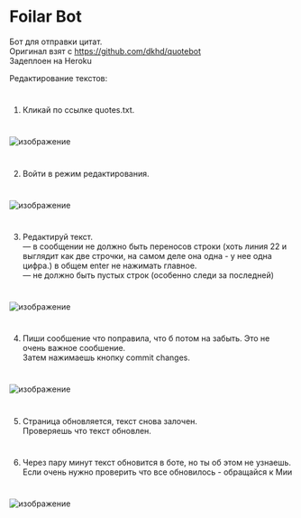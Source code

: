# Foilar Bot
Бот для отправки цитат.  
Оригинал взят с https://github.com/dkhd/quotebot  
Задеплоен на Heroku  

Редактирование текстов:
#
#
1. Кликай по ссылке quotes.txt.  
#
  ![изображение](https://user-images.githubusercontent.com/5717390/124798099-a947b900-df5b-11eb-8bab-fe05d6e4c676.png)
#
#
#
2. Войти в режим редактирования.  
#
  ![изображение](https://user-images.githubusercontent.com/5717390/124798483-12c7c780-df5c-11eb-85cd-331c98aba927.png)
#
#
#
3. Редактируй текст.  
   — в сообщении не должно быть переносов строки (хоть линия 22 и выглядит как две строчки, на самом деле она одна - у нее одна цифра.) в общем enter не нажимать главное.  
   — не должно быть пустых строк (особенно следи за последней)  
#
  ![изображение](https://user-images.githubusercontent.com/5717390/124798723-5d494400-df5c-11eb-85d1-fbfaffe5e072.png)
#
#
#
4. Пиши сообшение что поправила, что б потом на забыть. Это не очень важное сообшение.  
  Затем нажимаешь кнопку commit changes.
#
  ![изображение](https://user-images.githubusercontent.com/5717390/124799325-19a30a00-df5d-11eb-8114-35c15f1ae5c1.png)
#
#
#
5. Страница обновляется, текст снова залочен.   
   Проверяешь что текст обновлен.
#   
#
#
6. Через пару минут текст обновится в боте, но ты об этом не узнаешь.  
  Если очень нужно проверить что все обновилось - обращайся к Мии
#
![изображение](https://user-images.githubusercontent.com/5717390/124800549-70f5aa00-df5e-11eb-9b42-b1e2f319c641.png)


  
